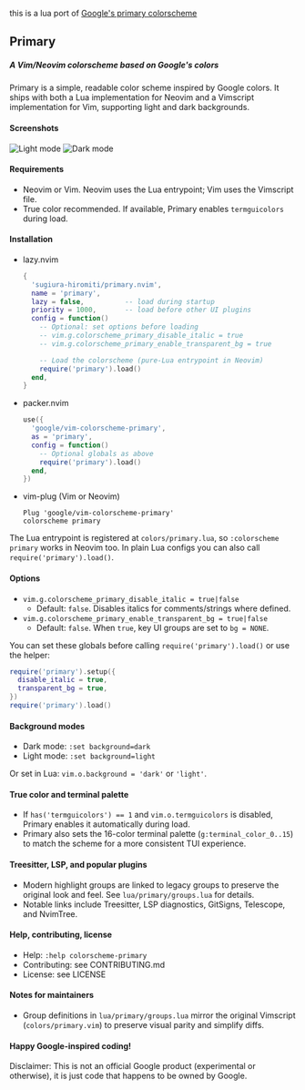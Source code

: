 this is a lua port of [Google's primary colorscheme](https://github.com/google/vim-colorscheme-primary)

## Primary

##### A Vim/Neovim colorscheme based on Google's colors

Primary is a simple, readable color scheme inspired by Google colors. It ships
with both a Lua implementation for Neovim and a Vimscript implementation for Vim,
supporting light and dark backgrounds.

#### Screenshots

![Light mode](/screenshots/light.png?raw=true)
![Dark mode](/screenshots/dark.png?raw=true)

#### Requirements

- Neovim or Vim. Neovim uses the Lua entrypoint; Vim uses the Vimscript file.
- True color recommended. If available, Primary enables `termguicolors` during load.

#### Installation

- lazy.nvim
  ```lua
  {
    'sugiura-hiromiti/primary.nvim',
    name = 'primary',
    lazy = false,          -- load during startup
    priority = 1000,       -- load before other UI plugins
    config = function()
      -- Optional: set options before loading
      -- vim.g.colorscheme_primary_disable_italic = true
      -- vim.g.colorscheme_primary_enable_transparent_bg = true

      -- Load the colorscheme (pure-Lua entrypoint in Neovim)
      require('primary').load()
    end,
  }
  ```

- packer.nvim
  ```lua
  use({
    'google/vim-colorscheme-primary',
    as = 'primary',
    config = function()
      -- Optional globals as above
      require('primary').load()
    end,
  })
  ```

- vim-plug (Vim or Neovim)
  ```vim
  Plug 'google/vim-colorscheme-primary'
  colorscheme primary
  ```

The Lua entrypoint is registered at `colors/primary.lua`, so `:colorscheme primary`
works in Neovim too. In plain Lua configs you can also call `require('primary').load()`.

#### Options

- `vim.g.colorscheme_primary_disable_italic = true|false`
  - Default: `false`. Disables italics for comments/strings where defined.
- `vim.g.colorscheme_primary_enable_transparent_bg = true|false`
  - Default: `false`. When `true`, key UI groups are set to `bg = NONE`.

You can set these globals before calling `require('primary').load()` or use the
helper:

```lua
require('primary').setup({
  disable_italic = true,
  transparent_bg = true,
})
require('primary').load()
```

#### Background modes

- Dark mode: `:set background=dark`
- Light mode: `:set background=light`

Or set in Lua: `vim.o.background = 'dark'` or `'light'`.

#### True color and terminal palette

- If `has('termguicolors') == 1` and `vim.o.termguicolors` is disabled, Primary
  enables it automatically during load.
- Primary also sets the 16-color terminal palette (`g:terminal_color_0..15`) to
  match the scheme for a more consistent TUI experience.

#### Treesitter, LSP, and popular plugins

- Modern highlight groups are linked to legacy groups to preserve the original
  look and feel. See `lua/primary/groups.lua` for details.
- Notable links include Treesitter, LSP diagnostics, GitSigns, Telescope, and
  NvimTree.

#### Help, contributing, license

- Help: `:help colorscheme-primary`
- Contributing: see CONTRIBUTING.md
- License: see LICENSE

#### Notes for maintainers

- Group definitions in `lua/primary/groups.lua` mirror the original
  Vimscript (`colors/primary.vim`) to preserve visual parity and simplify diffs.

#### Happy Google-inspired coding!

Disclaimer: This is not an official Google product (experimental or otherwise), it is just code that happens to be owned by Google.
